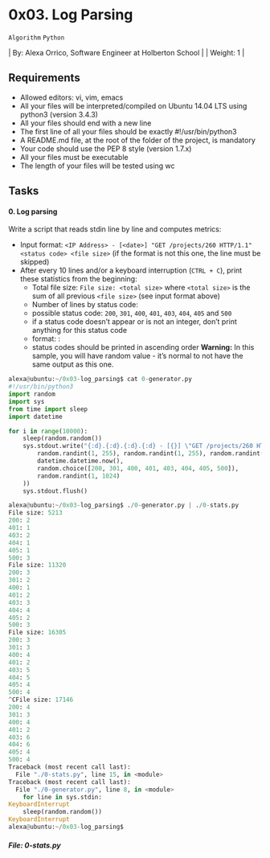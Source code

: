 # 0x03. Log Parsing

` Algorithm `  ` Python `

| By: Alexa Orrico, Software Engineer at Holberton School |
| Weight: 1 |


## Requirements

-   Allowed editors: vi, vim, emacs
-   All your files will be interpreted/compiled on Ubuntu 14.04 LTS using python3 (version 3.4.3)
-   All your files should end with a new line
-   The first line of all your files should be exactly #!/usr/bin/python3
-   A README.md file, at the root of the folder of the project, is mandatory
-   Your code should use the PEP 8 style (version 1.7.x)
-   All your files must be executable
-   The length of your files will be tested using wc


## Tasks

#### 0. Log parsing

Write a script that reads stdin line by line and computes metrics:

-   Input format: `<IP Address> - [<date>] "GET /projects/260 HTTP/1.1" <status code> <file size>` (if the format is not this one, the line must be skipped)
-   After every 10 lines and/or a keyboard interruption (`CTRL + C`), print these statistics from the beginning:
    -  Total file size: `File size: <total size>`
where `<total size>` is the sum of all previous `<file size>` (see input format above)
    -  Number of lines by status code:
	-  possible status code: `200`, `301`, `400`, `401`, `403`, `404`, `405` and `500`
	-  if a status code doesn’t appear or is not an integer, don’t print anything for this status code
	-  format: <status code>: <number>
	-  status codes should be printed in ascending order
**Warning:** In this sample, you will have random value - it’s normal to not have the same output as this one.

```python
alexa@ubuntu:~/0x03-log_parsing$ cat 0-generator.py
#!/usr/bin/python3
import random
import sys
from time import sleep
import datetime

for i in range(10000):
    sleep(random.random())
    sys.stdout.write("{:d}.{:d}.{:d}.{:d} - [{}] \"GET /projects/260 HTTP/1.1\" {} {}\n".format(
        random.randint(1, 255), random.randint(1, 255), random.randint(1, 255), random.randint(1, 255),
        datetime.datetime.now(),
        random.choice([200, 301, 400, 401, 403, 404, 405, 500]),
        random.randint(1, 1024)
    ))
    sys.stdout.flush()

alexa@ubuntu:~/0x03-log_parsing$ ./0-generator.py | ./0-stats.py 
File size: 5213
200: 2
401: 1
403: 2
404: 1
405: 1
500: 3
File size: 11320
200: 3
301: 2
400: 1
401: 2
403: 3
404: 4
405: 2
500: 3
File size: 16305
200: 3
301: 3
400: 4
401: 2
403: 5
404: 5
405: 4
500: 4
^CFile size: 17146
200: 4
301: 3
400: 4
401: 2
403: 6
404: 6
405: 4
500: 4
Traceback (most recent call last):
  File "./0-stats.py", line 15, in <module>
Traceback (most recent call last):
  File "./0-generator.py", line 8, in <module>
    for line in sys.stdin:
KeyboardInterrupt
    sleep(random.random())
KeyboardInterrupt
alexa@ubuntu:~/0x03-log_parsing$ 
```

##### File: 0-stats.py

